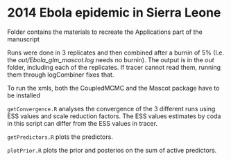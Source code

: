 # 2014 Ebola epidemic in Sierra Leone
Folder contains the materials to recreate the Applications part of the manuscript

Runs were done in 3 replicates and then combined after a burnin of 5% (I.e. the _out/Ebola_glm_mascot.log_ needs no burnin). The output is in the _out_ folder, including each of the replicates. If tracer cannot read them, running them through logCombiner fixes that.

To run the xmls, both the CoupledMCMC and the Mascot package have to be installed

`getConvergence.R` analyses the convergence of the 3 different runs using ESS values and scale reduction factors. The ESS values estimates by coda in this script can differ from the ESS values in tracer.

`getPredictors.R` plots the predictors.

`plotPrior.R` plots the prior and posterios on the sum of active predictors.
